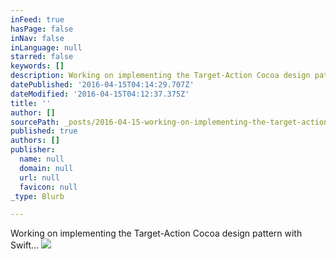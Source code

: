 ```yaml
---
inFeed: true
hasPage: false
inNav: false
inLanguage: null
starred: false
keywords: []
description: Working on implementing the Target-Action Cocoa design pattern with Swift...
datePublished: '2016-04-15T04:14:29.707Z'
dateModified: '2016-04-15T04:12:37.375Z'
title: ''
author: []
sourcePath: _posts/2016-04-15-working-on-implementing-the-target-action-cocoa-design-patte.md
published: true
authors: []
publisher:
  name: null
  domain: null
  url: null
  favicon: null
_type: Blurb

---
```

Working on implementing the Target-Action Cocoa design pattern with Swift...
![](https://the-grid-user-content.s3-us-west-2.amazonaws.com/c5b8cb42-00b2-4419-a164-353d3fca3df2.png)